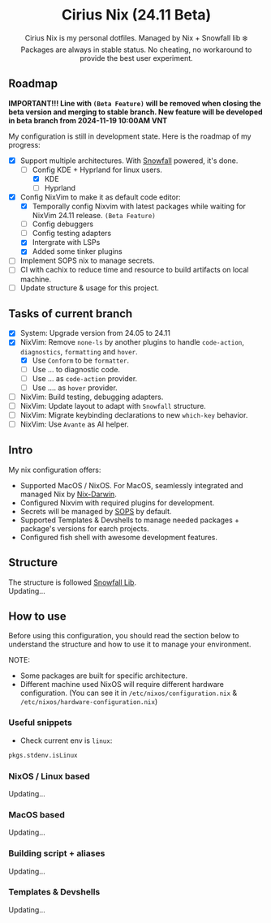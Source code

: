<div align="center">

# Cirius Nix (24.11 Beta)

Cirius Nix is my personal dotfiles. Managed by Nix + Snowfall lib ❄️<br>
Packages are always in stable status. No cheating, no workaround to provide the
best user experiment.

</div>

## Roadmap

<b>IMPORTANT!!! Line with `(Beta Feature)` will be removed when closing the beta
version and merging to stable branch. New feature will be developed in beta
branch from 2024-11-19 10:00AM VNT</b>

My configuration is still in development state. Here is the roadmap of my
progress:

- [x] Support multiple architectures. With [Snowfall](https://snowfall.org)
      powered, it's done.
  - [ ] Config KDE + Hyprland for linux users.
    - [x] KDE
    - [ ] Hyprland
- [x] Config NixVim to make it as default code editor:
  - [x] Temporally config Nixvim with latest packages while waiting for NixVim
        24.11 release. `(Beta Feature)`
  - [ ] Config debuggers
  - [ ] Config testing adapters
  - [x] Intergrate with LSPs
  - [x] Added some tinker plugins
- [ ] Implement SOPS nix to manage secrets.
- [ ] CI with cachix to reduce time and resource to build artifacts on local
      machine.
- [ ] Update structure & usage for this project.

## Tasks of current branch

- [x] System: Upgrade version from 24.05 to 24.11
- [x] NixVim: Remove `none-ls` by another plugins to handle `code-action`,
      `diagnostics`, `formatting` and `hover`.
  - [x] Use `Conform` to be `formatter`.
  - [ ] Use ... to diagnostic code.
  - [ ] Use ... as `code-action` provider.
  - [ ] Use .... as `hover` provider.
- [ ] NixVim: Build testing, debugging adapters.
- [ ] NixVim: Update layout to adapt with `Snowfall` structure.
- [ ] NixVim: Migrate keybinding declarations to new `which-key` behavior.
- [ ] NixVim: Use `Avante` as AI helper.

## Intro

My nix configuration offers:<br>

- Supported MacOS / NixOS. For MacOS, seamlessly integrated and managed Nix by
  [Nix-Darwin](https://github.com/LnL7/nix-darwin).
- Configured Nixvim with required plugins for development.
- Secrets will be managed by [SOPS](https://github.com/Mic92/sops-nix) by
  default.
- Supported Templates & Devshells to manage needed packages + package's versions
  for earch projects.
- Configured fish shell with awesome development features.

## Structure

The structure is followed
[Snowfall Lib](https://github.com/snowfallorg/lib).<br> Updating...

## How to use

Before using this configuration, you should read the section below to understand
the structure and how to use it to manage your environment.

NOTE:

- Some packages are built for specific architecture.
- Different machine used NixOS will require different hardware configuration.
  (You can see it in `/etc/nixos/configuration.nix` &
  `/etc/nixos/hardware-configuration.nix`)

### Useful snippets

- Check current env is `linux`:

```nix
pkgs.stdenv.isLinux
```

### NixOS / Linux based

Updating...

### MacOS based

Updating...

### Building script + aliases

Updating...

### Templates & Devshells

Updating...
